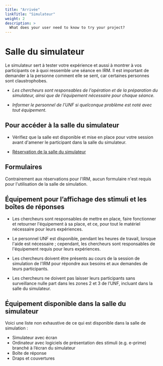 ```yaml
---
title: "Arrivée"
linkTitle: "Simulateur"
weight: 2
description: >
  What does your user need to know to try your project?
---
```


# Salle du simulateur

Le simulateur sert à tester votre expérience et aussi à montrer à vos participants ce à quoi ressemble une séance en IRM. Il est important de demander à la personne comment elle se sent, car certaines personnes sont claustrophobes.

-   *Les chercheurs sont responsables de l'opération et de la préparation du simulateur, ainsi que de l'équipement nécessaire pour chaque séance.*

-   *Informer le personnel de l’UNF si quelconque problème est noté avec tout équipement.*

## Pour accéder à la salle du simulateur

-   Vérifiez que la salle est disponible et mise en place pour votre
    session avant d'amener le participant dans la salle du simulateur.

-   [Réservation de la salle du simulateur](https://reservation.unf-montreal.ca/Web/schedule.php?sid=2)

## Formulaires
Contrairement aux réservations pour l'IRM, aucun formulaire n'est requis pour l'utilisation de la salle de simulation.

## Équipement pour l’affichage des stimuli et les boîtes de réponses

-   Les chercheurs sont responsables de mettre en place, faire fonctionner et retourner l'équipement à sa place, et ce, pour tout le matériel nécessaire pour leurs expériences.

-   Le personnel UNF est disponible, pendant les heures de travail, lorsque l'aide est nécessaire ; cependant, les chercheurs sont responsables de l'équipement requis pour leurs expériences.

-   Les chercheurs doivent être présents au cours de la session de simulation de l’IRM pour répondre aux besoins et aux demandes de leurs participants.

-   Les chercheurs ne doivent pas laisser leurs participants sans surveillance nulle part dans les zones 2 et 3 de l’UNF, incluant dans la salle du simulateur.

## Équipement disponible dans la salle du simulateur

Voici une liste non exhaustive de ce qui est disponible dans la salle de simulation :

-   Simulateur avec écran
-   Ordinateur avec logiciels de présentation des stimuli (e.g. e-prime)
    branché à l’écran du simulateur
-   Boîte de réponse
-   Draps et couvertures
